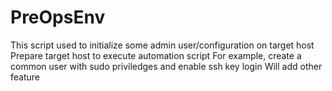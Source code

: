 # PreOpsEnv
This script used to initialize some admin user/configuration on target host
Prepare target host to execute automation script
For example, create a common user with sudo priviledges and enable ssh key login
Will add other feature
